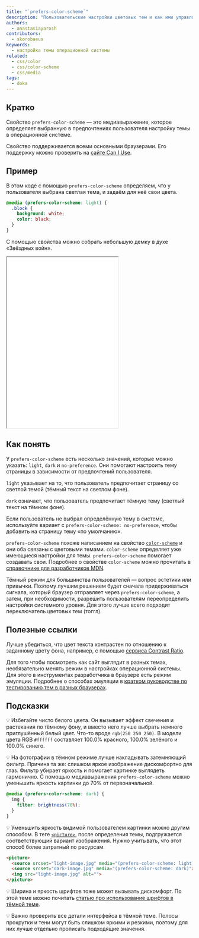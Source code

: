 ```yaml
---
title: "`prefers-color-scheme`"
description: "Пользовательские настройки цветовых тем и как ими управлять."
authors:
  - anastasiayarosh
contributors:
  - skorobaeus
keywords:
  - настройка темы операционной системы
related:
  - css/color
  - css/color-scheme
  - css/media
tags:
  - doka
---
```


## Кратко

Свойство `prefers-color-scheme` — это медиавыражение, которое определяет выбранную в предпочтениях пользователя настройку темы в операционной системе.

Свойство поддерживается всеми основными браузерами. Его поддержку можно проверить на [сайте Can I Use](https://caniuse.com/?search=prefers-color-scheme).

## Пример

В этом коде с помощью `prefers-color-scheme` определяем, что у пользователя выбрана светлая тема, и задаём для неё свои цвета.

```css
@media (prefers-color-scheme: light) {
  .block {
    background: white;
    color: black;
  }
}
```

С помощью свойства можно собрать небольшую демку в духе «Звёздных войн».

<iframe title="Переключатель темы" src="demos/basic/" height="460"></iframe>

## Как понять

У `prefers-color-scheme` есть несколько значений, которые можно указать: `light`, `dark` и `no-preference`. Они помогают настроить тему страницы в зависимости от предпочтений пользователя.

`light` указывает на то, что пользователь предпочитает страницу со светлой темой (тёмный текст на светлом фоне).

`dark` означает, что пользователь предпочитает тёмную тему (светлый текст на тёмном фоне).

Если пользователь не выбрал определённую тему в системе, используйте вариант с `prefers-color-scheme: no-preference`, чтобы добавить на страницу тему «по умолчанию».

`prefers-color-scheme` похоже написанием на свойство [`color-scheme`](/css/color-scheme/) и они оба связаны с цветовыми темами. `color-scheme` определяет уже имеющиеся настройки для темы. `prefers-color-scheme` помогает создавать свои. Подробнее о свойстве `color-scheme` можно прочитать в [справочнике для разработчиков MDN](https://developer.mozilla.org/en-US/docs/Web/CSS/color-scheme).

Тёмный режим для большинства пользователей — вопрос эстетики или привычки. Поэтому лучшим решением будет сначала придерживаться сигнала, который браузер отправляет через `prefers-color-scheme`, а затем, при необходимости, разрешить пользователям переопределить настройки системного уровня. Для этого лучше всего подходит переключатель цветовых тем (тоггл).

## Полезные ссылки

Лучше убедиться, что цвет текста контрастен по отношению к заданному цвету фона, например, с помощью [сервиса Contrast Ratio](https://contrast-ratio.com/).

Для того чтобы посмотреть как сайт выглядит в разных темах, необязательно менять режим в настройках операционной системы. Для этого в инструментах разработчика в браузере есть режим эмуляции. Подробнее о способах эмуляции в [кратком руководстве по тестированию тем в разных браузерах](https://devtoolstips.org/tips/en/emulate-color-schemes/).

## Подсказки

💡 Избегайте чисто белого цвета. Он вызывает эффект свечения и растекания по тёмному фону, и вместо него лучше выбрать немного приглушённый белый цвет. Что-то вроде `rgb(250 250 250)`. В модели цвета RGB `#ffffff` составляет 100.0% красного, 100.0% зелёного и 100.0% синего.

💡 На фотографии в тёмном режиме лучше накладывать затемняющий фильтр. Причина та же: слишком яркое изображение дискомфортно для глаз. Фильтр убирает яркость и помогает картинке выглядеть гармонично. С помощью медиавыражения `prefers-color-scheme` можно уменьшить яркость картинки до 70% от первоначальной.

```css
@media (prefers-color-scheme: dark) {
  img {
    filter: brightness(70%);
  }
}
```

💡 Уменьшить яркость видимой пользователем картинки можно другим способом. В теге [`<picture>`](/html/picture/), после определения темы, подгружается соответствующий вариант изображения. Нужно учитывать, что этот способ более затратный по ресурсам.

```html
<picture>
  <source srcset="light-image.jpg" media="(prefers-color-scheme: light)">
  <source srcset="dark-image.jpg" media="(prefers-color-scheme: dark)">
  <img src="light-image.jpg" alt="">
</picture>
```

💡 Ширина и яркость шрифтов тоже может вызывать дискомфорт. По этой теме можно почитать [статью про использование шрифтов в тёмной теме](https://css-tricks.com/dark-mode-and-variable-fonts/).

💡 Важно проверить все детали интерфейса в тёмной теме. Полосы прокрутки и тени могут быть слишком яркими и резкими, поэтому для них лучше отдельно прописать подходящие значения.
